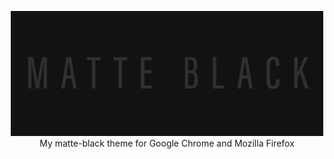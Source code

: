 <p align="center">
  <img src="https://github.com/elibroftw/matte-black-theme/blob/master/Matte%20Black%20Theme%20Resources/Promotional%20Image%203.png?raw=true" alt="Matte Black Theme Header Image" height="200px"/>
My matte-black theme for Google Chrome and Mozilla Firefox
